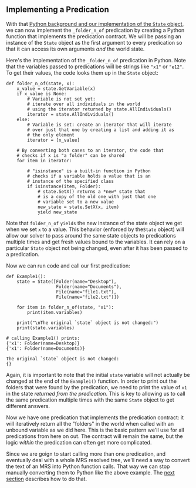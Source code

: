 ## Implementing a Predication
With that [Python background and our implementation of the `State` object](devhowtoPyhonBasics), we can now implement the `_folder_n_of` predication by creating a Python function that implements the predication contract.  We will be passing an instance of the `State` object as the first argument to every predication so that it can access its own arguments *and* the world state. 

Here's the implementation of the `_folder_n_of` predication in Python. Note that the variables passed to predications will be strings like `"x1"` or `"e12"`. To get their values, the code looks them up in the `State` object:
~~~
def folder_n_of(state, x):
    x_value = state.GetVariable(x)
    if x_value is None:
        # Variable is not set yet:
        # iterate over all individuals in the world
        # using the iterator returned by state.AllIndividuals()
        iterator = state.AllIndividuals()
    else:
        # Variable is set: create an iterator that will iterate
        # over just that one by creating a list and adding it as
        # the only element
        iterator = [x_value]

    # By converting both cases to an iterator, the code that
    # checks if x is "a folder" can be shared
    for item in iterator:
    
        # "isinstance" is a built-in function in Python
        # checks if a variable holds a value that is an
        # instance of the specified class
        if isinstance(item, Folder):
            # state.SetX() returns a *new* state that
            # is a copy of the old one with just that one
            # variable set to a new value
            new_state = state.SetX(x, item)
            yield new_state
~~~
Note that `folder_n_of` `yields` the new instance of the state object we get when we set `x` to a value.  This behavior (enforced by the`State` object) will allow our solver to pass around the same state objects to predications multiple times and get fresh values bound to the variables. It can rely on a particular `State` object not being changed, even after it has been  passed to a predication.

Now we can run code and call our first predication:
~~~
def Example1():
    state = State([Folder(name="Desktop"),
                   Folder(name="Documents"),
                   File(name="file1.txt"),
                   File(name="file2.txt")])

    for item in folder_n_of(state, "x1"):
        print(item.variables)
    
    print("\nThe original `state` object is not changed:")
    print(state.variables)

# calling Example1() prints:
{'x1': Folder(name=Desktop)}
{'x1': Folder(name=Documents)}

The original `state` object is not changed:
{}
~~~
Again, it is important to note that the initial `state` variable will not actually be changed at the end of the `Example1()` function. In order to print out the folders that were found by the predication, we need to print the value of `x1` in the state *returned from the predication*. This is key to allowing us to call the same predication multiple times with the same `State` object to get different answers.

Now we have one predication that implements the predication contract: it will iteratively return all the "folders" in the world when called with an unbound variable as we did here. This is the basic pattern we'll use for all predications from here on out. The contract will remain the same, but the logic *within* the predication can often get more complicated.

Since we are goign to start calling more than one predication, and eventually deal with a whole MRS resolved tree, we'll need a way to convert the text of an MRS into Python function calls. That way we can stop manually converting them to Python like the above example. The [next section](devhowtoMRSToPython) describes how to do that.
